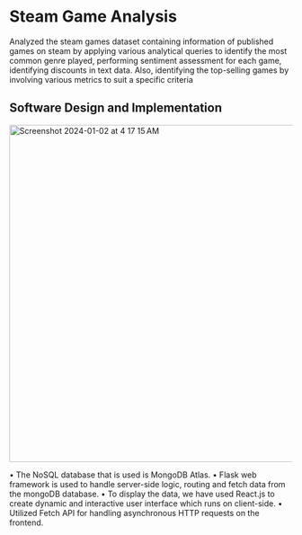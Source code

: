 # Steam Game Analysis
Analyzed the steam games dataset containing information of published games on steam by applying various analytical queries to identify the most common genre played, performing sentiment assessment for each game, identifying discounts in text data. Also, identifying the top-selling games by involving various metrics to suit a specific criteria

## Software Design and Implementation
<img width="600" alt="Screenshot 2024-01-02 at 4 17 15 AM" src="https://github.com/achaud25/steam-game-analysis/assets/113392203/fe1d75f6-e4af-4303-b248-862f539fc9e6">

• The NoSQL database that is used is MongoDB Atlas.
• Flask web framework is used to handle server-side logic,
routing and fetch data from the mongoDB database.
• To display the data, we have used React.js to create dynamic
and interactive user interface which runs on client-side.
• Utilized Fetch API for handling asynchronous HTTP
requests on the frontend.
